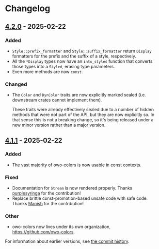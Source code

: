 # Changelog

## [4.2.0] - 2025-02-22

### Added

- `Style::prefix_formatter` and `Style::suffix_formatter` return `Display` formatters for the prefix and the suffix of a style, respectively.
- All the `*Display` types now have an `into_styled` function that converts those types into a `Styled`, erasing type parameters.
- Even more methods are now `const`.

### Changed

- The `Color` and `DynColor` traits are now explicitly marked sealed (i.e. downstream crates cannot implement them).

  These traits were already effectively sealed due to a number of hidden methods that were not part of the API, but they are now explicitly so. In that sense this is not a breaking change, so it's being released under a new minor version rather than a major version.

## [4.1.1] - 2025-02-22

### Added

- The vast majority of owo-colors is now usable in const contexts.

### Fixed

- Documentation for `Stream` is now rendered properly. Thanks [purplesyringa](https://github.com/purplesyringa) for the contribution!
- Replace brittle const-promotion-based unsafe code with safe code. Thanks [Manish](https://github.com/Manishearth) for the contribution!

### Other

- owo-colors now lives under its own organization, https://github.com/owo-colors.

[4.2.0]: https://github.com/owo-colors/owo-colors/releases/tag/v4.2.0
[4.1.1]: https://github.com/owo-colors/owo-colors/releases/tag/v4.1.1

For information about earlier versions, see [the commit history](https://github.com/jam1garner/owo-colors/commits/master).
